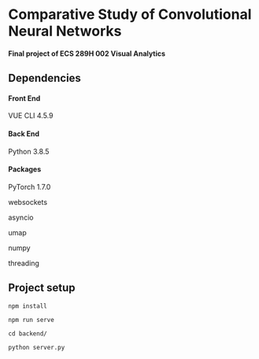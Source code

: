 # Comparative Study of Convolutional Neural Networks
####      Final project of ECS 289H 002 Visual Analytics

## Dependencies
#### Front End
VUE CLI 4.5.9
#### Back End
Python 3.8.5
#### Packages
PyTorch 1.7.0

websockets

asyncio

umap

numpy

threading


## Project setup
```
npm install
```
```
npm run serve
```
```
cd backend/
```
```
python server.py
```